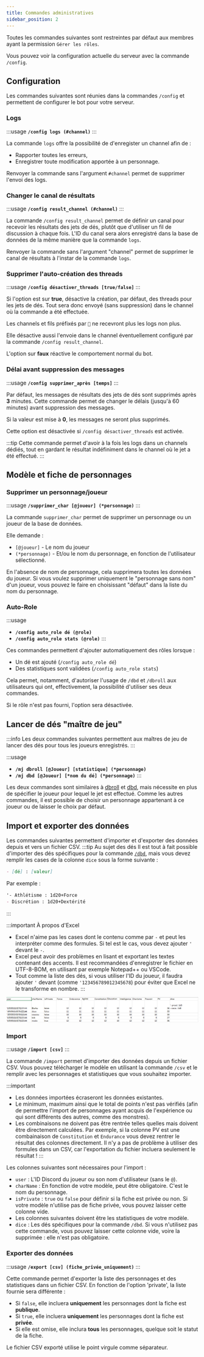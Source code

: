 ```yaml
---
title: Commandes administratives
sidebar_position: 2
---
```


Toutes les commandes suivantes sont restreintes par défaut aux membres ayant la permission `Gérer les rôles`.

Vous pouvez voir la configuration actuelle du serveur avec la commande `/config`.

## Configuration

Les commandes suivantes sont réunies dans la commandes `/config` et permettent de configurer le bot pour votre serveur.

### Logs

:::usage
**`/config logs (#channel)`**
:::

La commande `logs` offre la possibilité de d'enregister un channel afin de : 
- Rapporter toutes les erreurs,
- Enregistrer toute modification apportée à un personnage.

Renvoyer la commande sans l'argument `#channel` permet de supprimer l'envoi des logs.

### Changer le canal de résultats

:::usage
**`/config result_channel (#channel)`**
:::

La commande `/config result_channel` permet de définir un canal pour recevoir les résultats des jets de dés, plutôt que d'utiliser un fil de discussion à chaque fois. L'ID du canal sera alors enregistré dans la base de données de la même manière que la commande `logs`.

Renvoyer la commande sans l'argument "channel" permet de supprimer le canal de résultats à l'instar de la commande `logs`.

### Supprimer l'auto-création des threads

:::usage
**`/config désactiver_threads [true/false]`**
:::

Si l'option est sur **true**, désactive la création, par défaut, des threads pour les jets de dés. Tout sera donc envoyé (sans suppression) dans le channel où la commande a été effectuée.

Les channels et fils préfixés par `🎲` ne recevront plus les logs non plus.

Elle désactive aussi l'envoie dans le channel éventuellement configuré par la commande `/config result_channel`.

L'option sur **faux** réactive le comportement normal du bot.

### Délai avant suppression des messages

:::usage
**`/config supprimer_après [temps]`**
:::

Par défaut, les messages de résultats des jets de dés sont supprimés après **3** minutes. Cette commande permet de changer le délais (jusqu'à 60 minutes) avant suppression des messages.

Si la valeur est mise à **0**, les messages ne seront plus supprimés.

Cette option est désactivée si `/config désactiver_threads` est activée.

:::tip
Cette commande permet d'avoir à la fois les logs dans un channels dédiés, tout en gardant le résultat indéfiniment dans le channel où le jet a été effectué.
:::

## Modèle et fiche de personnages
### Supprimer un personnage/joueur 

:::usage
**`/supprimer_char [@joueur] (*personnage)`**
:::

La commande `supprimer_char` permet de supprimer un personnage ou un joueur de la base de données. 

Elle demande :
- `[@joueur]` - Le nom du joueur
- `(*personnage)` - Et/ou le nom du personnage, en fonction de l'utilisateur sélectionné.

En l'absence de nom de personnage, cela supprimera toutes les données du joueur. Si vous voulez supprimer uniquement le "personnage sans nom" d'un joueur, vous pouvez le faire en choisissant "défaut" dans la liste du nom du personnage.

### Auto-Role

:::usage
- **`/config auto_role dé (@role)`**
- **`/config auto_role stats (@role)`**
:::

Ces commandes permettent d'ajouter automatiquement des rôles lorsque :
- Un dé est ajouté (`/config auto_role dé`)
- Des statistiques sont validées (`/config auto_role stats`)

Cela permet, notamment, d'autoriser l'usage de `/dbd` et `/dbroll` aux utilisateurs qui ont, effectivement, la possibilité d'utiliser ses deux commandes.

Si le rôle n'est pas fourni, l'option sera désactivée.

## Lancer de dés "maître de jeu"

:::info
Les deux commandes suivantes permettent aux maîtres de jeu de lancer des dés pour tous les joueurs enregistrés.
:::

:::usage
- **`/mj dbroll [@Joueur] [statistique] (*personnage)`**
- **`/mj dbd [@Joueur] [*nom du dé] (*personnage)`**
:::

Les deux commandes sont similaires à [dbroll](./model#dbroll-dbroll) et [dbd](./model#dbd-dbd), mais nécessite en plus de spécifier le joueur pour lequel le jet est effectué. Comme les autres commandes, il est possible de choisir un personnage appartenant à ce joueur ou de laisser le choix par défaut.

## Import et exporter des données

Les commandes suivantes permettent d'importer et d'exporter des données depuis et vers un fichier CSV.
:::tip Au sujet des dés
Il est tout à fait possible d'importer des dés spécifiques pour la commande [`/dbd`](./model.mdx#dbd), mais vous devez remplir les cases de la colonne `dice` sous la forme suivante :
```md
- [dé] : [valeur]
```
Par exemple :
```md
'- Athlétisme : 1d20+Force
- Discrétion : 1d20+Dextérité
```
:::

:::important À propos d'Excel
- Excel n'aime pas les cases dont le contenu comme par `-` et peut les interpréter comme des formules. Si tel est le cas, vous devez ajouter `'` devant le `-`.
- Excel peut avoir des problèmes en lisant et exportant les textes contenant des accents. Il est recommandées d'enregistrer le fichier en UTF-8-BOM, en utilisant par exemple Notepad++ ou VSCode.
- Tout comme la liste des dés, si vous utiliser l'ID du joueur, il faudra ajouter `'` devant (comme `'123456789012345678`) pour éviter que Excel ne le transforme en nombre.
:::

![Example](/assets/csv/example.png)

### Import

:::usage
**`/import [csv]`**
:::

La commande `/import` permet d'importer des données depuis un fichier CSV. Vous pouvez télécharger le modèle en utilisant la commande `/csv` et le remplir avec les personnages et statistiques que vous souhaitez importer.

:::important
- Les données importées écraseront les données existantes.
- Le minimum, maximum ainsi que le total de points n'est pas vérifiés (afin de permettre l'import de personnages ayant acquis de l'expérience ou qui sont différents des autres, comme des monstres).
- Les combinaisons ne doivent pas être rentrée telles quelles mais doivent être directement calculées. Par exemple, si la colonne PV est une combainaison de `Constitution` et `Endurance` vous devez rentrer le résultat des colonnes directement. Il n'y a pas de problème à utiliser des formules dans un CSV, car l'exportation du fichier incluera seulement le résultat !
:::

Les colonnes suivantes sont nécessaires pour l'import :
- `user` : L'ID Discord du joueur ou son nom d'utilisateur (sans le `@`).
- `charName` : En fonction de votre modèle, peut être obligatoire. C'est le nom du personnage.
- `isPrivate` : `true` ou `false` pour définir si la fiche est privée ou non. Si votre modèle n'utilise pas de fiche privée, vous pouvez laisser cette colonne vide.
- Les colonnes suivantes doivent être les statistiques de votre modèle.
- `dice` : Les dés spécifiques pour la commande `/dbd`. Si vous n'utilisez pas cette commande, vous pouvez laisser cette colonne vide, voire la supprimée : elle n'est pas obligatoire. 

### Exporter des données

:::usage
**`/export [csv] (fiche_privée_uniquement)`**
:::

Cette commande permet d'exporter la liste des personnages et des statistiques dans un fichier CSV. 
En fonction de l'option 'private', la liste fournie sera différente : 
- Si `false`, elle incluera **uniquement** les personnages dont la fiche est **publique**.
- Si `true`, elle incluera **uniquement** les personnages dont la fiche est **privée**.
- Si elle est omise, elle inclura **tous** les personnages, quelque soit le statut de la fiche.

Le fichier CSV exporté utilise le point virgule comme séparateur.